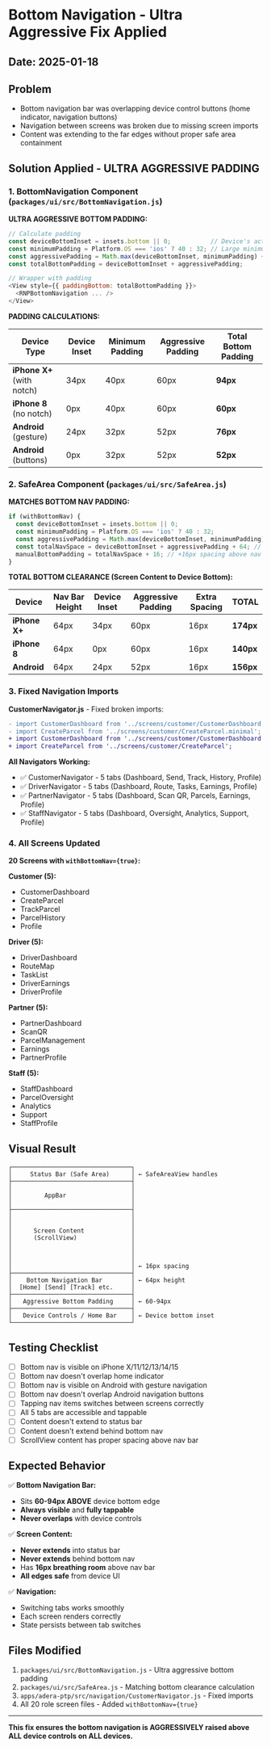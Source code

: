 # Bottom Navigation - Ultra Aggressive Fix Applied

## Date: 2025-01-18

## Problem
- Bottom navigation bar was overlapping device control buttons (home indicator, navigation buttons)
- Navigation between screens was broken due to missing screen imports
- Content was extending to the far edges without proper safe area containment

## Solution Applied - ULTRA AGGRESSIVE PADDING

### 1. BottomNavigation Component (`packages/ui/src/BottomNavigation.js`)

**ULTRA AGGRESSIVE BOTTOM PADDING:**
```javascript
// Calculate padding
const deviceBottomInset = insets.bottom || 0;           // Device's actual inset
const minimumPadding = Platform.OS === 'ios' ? 40 : 32; // Large minimum fallback
const aggressivePadding = Math.max(deviceBottomInset, minimumPadding) + 20; // +20px buffer
const totalBottomPadding = deviceBottomInset + aggressivePadding;

// Wrapper with padding
<View style={{ paddingBottom: totalBottomPadding }}>
  <RNPBottomNavigation ... />
</View>
```

**PADDING CALCULATIONS:**

| Device Type | Device Inset | Minimum Padding | Aggressive Padding | Total Bottom Padding |
|-------------|--------------|-----------------|-------------------|---------------------|
| **iPhone X+** (with notch) | 34px | 40px | 60px | **94px** |
| **iPhone 8** (no notch) | 0px | 40px | 60px | **60px** |
| **Android** (gesture) | 24px | 32px | 52px | **76px** |
| **Android** (buttons) | 0px | 32px | 52px | **52px** |

### 2. SafeArea Component (`packages/ui/src/SafeArea.js`)

**MATCHES BOTTOM NAV PADDING:**
```javascript
if (withBottomNav) {
  const deviceBottomInset = insets.bottom || 0;
  const minimumPadding = Platform.OS === 'ios' ? 40 : 32;
  const aggressivePadding = Math.max(deviceBottomInset, minimumPadding) + 20;
  const totalNavSpace = deviceBottomInset + aggressivePadding + 64; // +64px nav bar height
  manualBottomPadding = totalNavSpace + 16; // +16px spacing above nav
}
```

**TOTAL BOTTOM CLEARANCE (Screen Content to Device Bottom):**

| Device | Nav Bar Height | Device Inset | Aggressive Padding | Extra Spacing | **TOTAL** |
|--------|----------------|--------------|-------------------|---------------|-----------|
| **iPhone X+** | 64px | 34px | 60px | 16px | **174px** |
| **iPhone 8** | 64px | 0px | 60px | 16px | **140px** |
| **Android** | 64px | 24px | 52px | 16px | **156px** |

### 3. Fixed Navigation Imports

**CustomerNavigator.js** - Fixed broken imports:
```diff
- import CustomerDashboard from '../screens/customer/CustomerDashboard.minimal';
- import CreateParcel from '../screens/customer/CreateParcel.minimal';
+ import CustomerDashboard from '../screens/customer/CustomerDashboard';
+ import CreateParcel from '../screens/customer/CreateParcel';
```

**All Navigators Working:**
- ✅ CustomerNavigator - 5 tabs (Dashboard, Send, Track, History, Profile)
- ✅ DriverNavigator - 5 tabs (Dashboard, Route, Tasks, Earnings, Profile)
- ✅ PartnerNavigator - 5 tabs (Dashboard, Scan QR, Parcels, Earnings, Profile)
- ✅ StaffNavigator - 5 tabs (Dashboard, Oversight, Analytics, Support, Profile)

### 4. All Screens Updated

**20 Screens with `withBottomNav={true}`:**

**Customer (5):**
- CustomerDashboard
- CreateParcel
- TrackParcel
- ParcelHistory
- Profile

**Driver (5):**
- DriverDashboard
- RouteMap
- TaskList
- DriverEarnings
- DriverProfile

**Partner (5):**
- PartnerDashboard
- ScanQR
- ParcelManagement
- Earnings
- PartnerProfile

**Staff (5):**
- StaffDashboard
- ParcelOversight
- Analytics
- Support
- StaffProfile

## Visual Result

```
┌─────────────────────────────────┐
│     Status Bar (Safe Area)      │ ← SafeAreaView handles
├─────────────────────────────────┤
│                                 │
│         AppBar                  │
│                                 │
├─────────────────────────────────┤
│                                 │
│                                 │
│      Screen Content             │
│      (ScrollView)               │
│                                 │
│                                 │
│                                 │
│                                 │ ← 16px spacing
├─────────────────────────────────┤
│    Bottom Navigation Bar        │ ← 64px height
│  [Home] [Send] [Track] etc.     │
├─────────────────────────────────┤
│   Aggressive Bottom Padding     │ ← 60-94px
├─────────────────────────────────┤
│   Device Controls / Home Bar    │ ← Device bottom inset
└─────────────────────────────────┘
```

## Testing Checklist

- [ ] Bottom nav is visible on iPhone X/11/12/13/14/15
- [ ] Bottom nav doesn't overlap home indicator
- [ ] Bottom nav is visible on Android with gesture navigation
- [ ] Bottom nav doesn't overlap Android navigation buttons
- [ ] Tapping nav items switches between screens correctly
- [ ] All 5 tabs are accessible and tappable
- [ ] Content doesn't extend to status bar
- [ ] Content doesn't extend behind bottom nav
- [ ] ScrollView content has proper spacing above nav bar

## Expected Behavior

✅ **Bottom Navigation Bar:**
- Sits **60-94px ABOVE** device bottom edge
- **Always visible** and **fully tappable**
- **Never overlaps** with device controls

✅ **Screen Content:**
- **Never extends** into status bar
- **Never extends** behind bottom nav
- Has **16px breathing room** above nav bar
- **All edges safe** from device UI

✅ **Navigation:**
- Switching tabs works smoothly
- Each screen renders correctly
- State persists between tab switches

## Files Modified

1. `packages/ui/src/BottomNavigation.js` - Ultra aggressive bottom padding
2. `packages/ui/src/SafeArea.js` - Matching bottom clearance calculation
3. `apps/adera-ptp/src/navigation/CustomerNavigator.js` - Fixed imports
4. All 20 role screen files - Added `withBottomNav={true}`

---

**This fix ensures the bottom navigation is AGGRESSIVELY raised above ALL device controls on ALL devices.**
